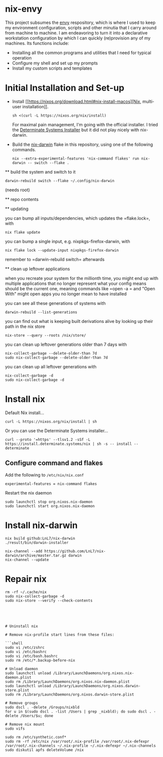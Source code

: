 # nix-envy

This project subsumes the [envy](https://github.com/mjcramer/envy) respository, which is where I used to keep my environment configuration, scripts and other minutia that I carry around from machine to machine. I am endeavoring to turn it into a declarative workstation configuration by which I can quickly (re)provision any of my machines. Its functions include:

 - Installing all the common programs and utilities that I need for typical operation
 - Configure my shell and set up my prompts 
 - Install my custom scripts and templates

# Initial Installation and Set-up 

- Install [[https://nixos.org/download.html#nix-install-macos][Nix, multi-user installation]].
  ```shell
  sh <(curl -L https://nixos.org/nix/install)
  ```
  For maximal pain management, I'm going with the official installer. I tried the [Determinate Systems Installer](https://determinate.systems/nix-installer/) but it did not play nicely with nix-darwin.

- Build the [nix-darwin](https://github.com/LnL7/nix-darwin) flake in this repository, using one of the following commands.
  ```shell
  nix --extra-experimental-features 'nix-command flakes' run nix-darwin -- switch --flake . 
  ```

** build the system and switch to it

```shell
darwin-rebuild switch --flake ~/.config/nix-darwin
```

(needs root)

** repo contents




** updating

you can bump all inputs/dependencies, which updates the =flake.lock=, with

```shell
nix flake update
```

you can bump a single input, e.g. nixpkgs-firefox-darwin, with

```shell
nix flake lock --update-input nixpkgs-firefox-darwin
```

remember to =darwin-rebuild switch= afterwards

** clean up leftover applications

when you recreate your system for the millionth time, you might end up with multiple applications that no longer represent what your config means should be the current one, meaning commands like =open -a <app name>= and "Open With" might open apps you no longer mean to have installed

you can see all these generations of systems with

```shell
darwin-rebuild --list-generations
```

you can find out what is keeping built derivations alive by looking up their path in the nix store

```shell
nix-store --query --roots /nix/store/
```

you can clean up leftover generations older than 7 days with

```shell
nix-collect-garbage --delete-older-than 7d
sudo nix-collect-garbage --delete-older-than 7d
```

you can clean up all leftover generations with

```shell
nix-collect-garbage -d
sudo nix-collect-garbage -d
```



# Install nix

Default Nix install...
```shell
curl -L https://nixos.org/nix/install | sh
```

Or you can use the Determinate Systems installer...
```shell
curl --proto '=https' --tlsv1.2 -sSf -L https://install.determinate.systems/nix | sh -s -- install --determinate
```

 ## Configure command and flakes
 
Add the following to `/etc/nix/nix.conf`
```
experimental-features = nix-command flakes
```

Restart the nix daemon
```shell
sudo launchctl stop org.nixos.nix-daemon
sudo launchctl start org.nixos.nix-daemon
```

# Install nix-darwin

```shell
nix build github:LnL7/nix-darwin
./result/bin/darwin-installer

nix-channel --add https://github.com/LnL7/nix-darwin/archive/master.tar.gz darwin
nix-channel --update

```
# Repair nix

```shell
rm -rf ~/.cache/nix
sudo nix-collect-garbage -d
sudo nix-store --verify --check-contents





# Uninstall nix

# Remove nix-profile start lines from these files:

```shell
sudo vi /etc/zshrc
sudo vi /etc/bashrc
sudo vi /etc/bash.bashrc
sudo rm /etc/*.backup-before-nix

# Unload daemon
sudo launchctl unload /Library/LaunchDaemons/org.nixos.nix-daemon.plist
sudo rm /Library/LaunchDaemons/org.nixos.nix-daemon.plist
sudo launchctl unload /Library/LaunchDaemons/org.nixos.darwin-store.plist
sudo rm /Library/LaunchDaemons/org.nixos.darwin-store.plist

# Remove groups
sudo dscl . -delete /Groups/nixbld
for u in $(sudo dscl . -list /Users | grep _nixbld); do sudo dscl . -delete /Users/$u; done

# Remove nix mount
sudo vifs

sudo rm /etc/synthetic.conf*
sudo rm -rf /etc/nix /var/root/.nix-profile /var/root/.nix-defexpr /var/root/.nix-channels ~/.nix-profile ~/.nix-defexpr ~/.nix-channels
sudo diskutil apfs deleteVolume /nix
```
